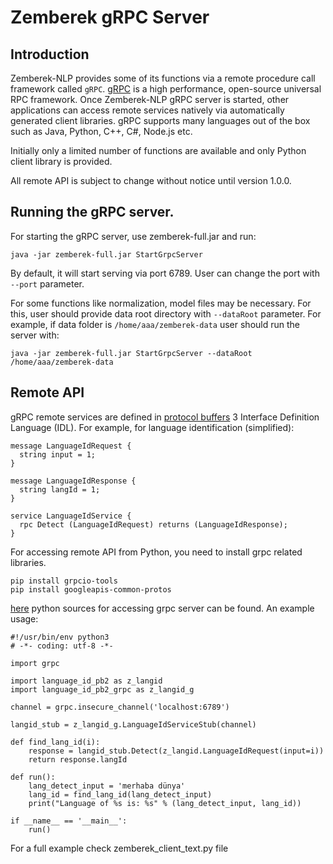 Zemberek gRPC Server
============

## Introduction

Zemberek-NLP provides some of its functions via a remote procedure call framework called `gRPC`.
[gRPC](https://grpc.io) is a high performance, open-source universal RPC framework. Once Zemberek-NLP 
gRPC server is started, other applications can access remote services natively via automatically 
generated client libraries. gRPC supports many languages out of the box such as Java, Python, C++, C#, Node.js etc.

Initially only a limited number of functions are available and only Python client library
is provided. 

All remote API is subject to change without notice until version 1.0.0.
 
## Running the gRPC server.

For starting the gRPC server, use zemberek-full.jar and run:

    java -jar zemberek-full.jar StartGrpcServer

By default, it will start serving via port 6789. User can change the port with `--port` parameter.

For some functions like normalization, model files may be necessary. For this, user should provide
data root directory with `--dataRoot` parameter. For example, if data folder is 
`/home/aaa/zemberek-data` user should run the server with:

    java -jar zemberek-full.jar StartGrpcServer --dataRoot /home/aaa/zemberek-data

## Remote API

gRPC remote services are defined in [protocol buffers](https://developers.google.com/protocol-buffers/) 3 
Interface Definition Language (IDL). For example, for language identification (simplified):

    message LanguageIdRequest {
      string input = 1;
    }
    
    message LanguageIdResponse {
      string langId = 1;
    }
    
    service LanguageIdService {
      rpc Detect (LanguageIdRequest) returns (LanguageIdResponse);
    }

For accessing remote API from Python, you need to install grpc related libraries.

    pip install grpcio-tools
    pip install googleapis-common-protos  

[here](https://github.com/ahmetaa/zemberek-nlp/tree/master/grpc/src/main/python) python sources
for accessing grpc server can be found. An example usage:
 

    #!/usr/bin/env python3
    # -*- coding: utf-8 -*-
    
    import grpc

    import language_id_pb2 as z_langid
    import language_id_pb2_grpc as z_langid_g
    
    channel = grpc.insecure_channel('localhost:6789')
    
    langid_stub = z_langid_g.LanguageIdServiceStub(channel)
    
    def find_lang_id(i):
        response = langid_stub.Detect(z_langid.LanguageIdRequest(input=i))
        return response.langId
    
    def run():
        lang_detect_input = 'merhaba dünya'
        lang_id = find_lang_id(lang_detect_input)
        print("Language of %s is: %s" % (lang_detect_input, lang_id))
        
    if __name__ == '__main__':
        run() 

For a full example check zemberek_client_text.py file 
